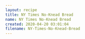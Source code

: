 ```yaml
---
layout: recipe
title: NY Times No-Knead Bread
name: NY Times No-Knead Bread
created: 2020-04-20 03:01:04
filename: NY-Times-No-Knead-Bread
---
```

